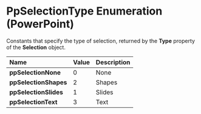 
# PpSelectionType Enumeration (PowerPoint)

Constants that specify the type of selection, returned by the  **Type** property of the **Selection** object.



|**Name**|**Value**|**Description**|
|:-----|:-----|:-----|
| **ppSelectionNone**|0|None|
| **ppSelectionShapes**|2|Shapes|
| **ppSelectionSlides**|1|Slides|
| **ppSelectionText**|3|Text|
